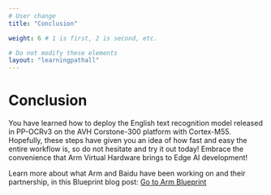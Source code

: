 ```yaml
---
# User change
title: "Conclusion"

weight: 6 # 1 is first, 2 is second, etc.

# Do not modify these elements
layout: "learningpathall"
---
```


# Conclusion
You have learned how to deploy the English text recognition model released in PP-OCRv3 on the AVH Corstone-300 platform with Cortex-M55. Hopefully, these steps have given you an idea of how fast and easy the entire workflow is, so do not hesitate and try it out today! Embrace the convenience that Arm Virtual Hardware brings to Edge AI development!

Learn more about what Arm and Baidu have been working on and their partnership, in this Blueprint blog post: [Go to Arm Blueprint](https://www.arm.com/blogs/blueprint/baidu-paddlepaddle)

